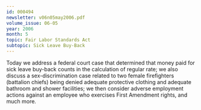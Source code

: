 ```yaml
---
id: 000494
newsletter: v06n05may2006.pdf
volume_issue: 06-05
year: 2006
month: 5
topic: Fair Labor Standards Act
subtopic: Sick Leave Buy-Back
---
```


Today we address a federal court case that determined that money paid for sick leave buy-back counts in the calculation of regular rate; we also discuss a sex-discrimination case related to  two female firefighters (battalion chiefs) being denied adequate protective clothing and adequate bathroom and shower facilities; we then consider adverse employment actions against
an employee who exercises First Amendment rights, and much more.